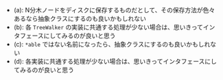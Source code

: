 - (a): N分木ノードをディスクに保存するものだとして、その保存方法が色々あるなら抽象クラスにするのも良いかもしれない
- (b): 各 `TreeWalker` の実装に共通する処理が少ない場合は、思いきってインタフェースにしてみるのが良いと思う
- (c): `*able` ではない名前になったら、抽象クラスにするのも良いかもしれない
- (d): 各実装に共通する処理が少ない場合は、思いきってインタフェースにしてみるのが良いと思う
